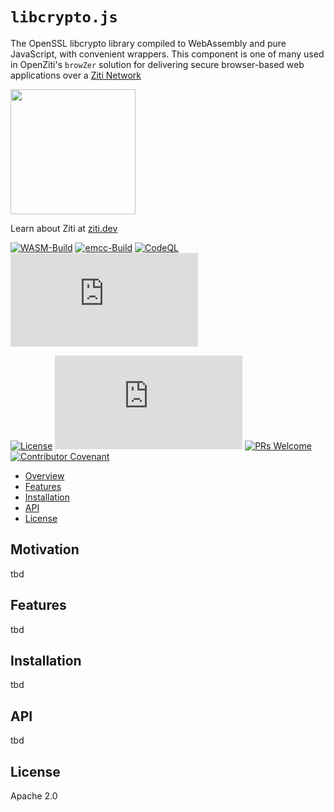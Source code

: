 
`libcrypto.js`
==============

The OpenSSL libcrypto library compiled to WebAssembly and pure JavaScript, with convenient wrappers.
This component is one of many used in OpenZiti's `browZer` solution for delivering secure browser-based 
web applications over a [Ziti Network](https://ziti.dev/about)

<img src="https://ziti.dev/wp-content/uploads/2020/02/ziti.dev_.logo_.png" width="200" />

Learn about Ziti at [ziti.dev](https://ziti.dev)


[![WASM-Build](https://github.com/openziti/libcrypto.js/workflows/Build-OpenSSL-WASM/badge.svg?branch=main)]()
[![emcc-Build](https://github.com/openziti/libcrypto.js/workflows/Build-emcc-Container/badge.svg?branch=main)]()
[![CodeQL](https://github.com/openziti/libcrypto.js/workflows/CodeQL/badge.svg?branch=main)]()
[![Issues](https://img.shields.io/github/issues-raw/openziti/libcrypto.js)]()

[![License](https://img.shields.io/badge/License-Apache%202.0-blue.svg)](https://opensource.org/licenses/Apache-2.0)
[![LOC](https://img.shields.io/tokei/lines/github/openziti/libcrypto.js)]()
[![PRs Welcome](https://img.shields.io/badge/PRs-welcome-brightgreen.svg?style=rounded)](CONTRIBUTING.md)
[![Contributor Covenant](https://img.shields.io/badge/Contributor%20Covenant-v2.0%20adopted-ff69b4.svg)](CODE_OF_CONDUCT.md)



<!-- TOC -->

- [Overview](#overview)
- [Features](#features)
- [Installation](#installation)
- [API](#api)
- [License](#license)

<!-- /TOC -->


## Motivation

tbd

## Features

tbd

## Installation

tbd

## API

tbd

## License

Apache 2.0



[npm-image]: https://flat.badgen.net/npm/v/@openziti/ziti-sdk-js
[npm-url]: https://www.npmjs.com/package/@openziti/ziti-sdk-js
[install-size-image]: https://flat.badgen.net/packagephobia/install/@openziti/ziti-sdk-js
[install-size-url]: https://packagephobia.now.sh/result?p=@openziti/ziti-sdk-js
